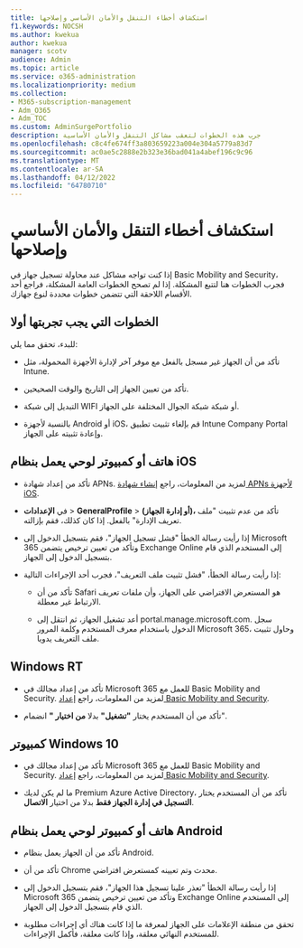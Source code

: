 ```yaml
---
title: استكشاف أخطاء التنقل والأمان الأساسي وإصلاحها
f1.keywords: NOCSH
ms.author: kwekua
author: kwekua
manager: scotv
audience: Admin
ms.topic: article
ms.service: o365-administration
ms.localizationpriority: medium
ms.collection:
- M365-subscription-management
- Adm_O365
- Adm_TOC
ms.custom: AdminSurgePortfolio
description: جرب هذه الخطوات لتعقب مشاكل التنقل والأمان الأساسية
ms.openlocfilehash: c8c4fe674ff3a803659223a004e304a5779a83d7
ms.sourcegitcommit: ac0ae5c2888e2b323e36bad041a4abef196c9c96
ms.translationtype: MT
ms.contentlocale: ar-SA
ms.lasthandoff: 04/12/2022
ms.locfileid: "64780710"
---
```

# <a name="troubleshoot-basic-mobility-and-security"></a>استكشاف أخطاء التنقل والأمان الأساسي وإصلاحها

إذا كنت تواجه مشاكل عند محاولة تسجيل جهاز في Basic Mobility and Security، فجرب الخطوات هنا لتتبع المشكلة. إذا لم تصحح الخطوات العامة المشكلة، فراجع أحد الأقسام اللاحقة التي تتضمن خطوات محددة لنوع جهازك.

## <a name="steps-to-try-first"></a>الخطوات التي يجب تجربتها أولا

للبدء، تحقق مما يلي:

- تأكد من أن الجهاز غير مسجل بالفعل مع موفر آخر لإدارة الأجهزة المحمولة، مثل Intune.

- تأكد من تعيين الجهاز إلى التاريخ والوقت الصحيحين.

- التبديل إلى شبكة WIFI أو شبكة شبكة الجوال المختلفة على الجهاز.

- بالنسبة لأجهزة Android أو iOS، قم بإلغاء تثبيت تطبيق Intune Company Portal وإعادة تثبيته على الجهاز. 

## <a name="ios-phone-or-tablet"></a>هاتف أو كمبيوتر لوحي يعمل بنظام iOS

- تأكد من إعداد شهادة APNs. لمزيد من المعلومات، راجع [إنشاء شهادة APNs لأجهزة iOS](create-an-apns-certificate-for-ios-devices.md).

- في **الإعدادات** >  **GeneralProfile** >  **(أو إدارة الجهاز)،** تأكد من عدم تثبيت "ملف تعريف الإدارة" بالفعل. إذا كان كذلك، فقم بإزالته.

- إذا رأيت رسالة الخطأ "فشل تسجيل الجهاز"، فقم بتسجيل الدخول إلى Microsoft 365 وتأكد من تعيين ترخيص يتضمن Exchange Online إلى المستخدم الذي قام بتسجيل الدخول إلى الجهاز.

- إذا رأيت رسالة الخطأ، "فشل تثبيت ملف التعريف"، فجرب أحد الإجراءات التالية:

    - تأكد من أن Safari هو المستعرض الافتراضي على الجهاز، وأن ملفات تعريف الارتباط غير معطلة.

    - أعد تشغيل الجهاز، ثم انتقل إلى portal.manage.microsoft.com. سجل الدخول باستخدام معرف المستخدم وكلمة المرور Microsoft 365، وحاول تثبيت ملف التعريف يدويا.

## <a name="windows-rt"></a>Windows RT

- تأكد من إعداد مجالك في Microsoft 365 للعمل مع Basic Mobility and Security. لمزيد من المعلومات، راجع [إعداد Basic Mobility and Security](set-up.md).
    
- تأكد من أن المستخدم يختار **"تشغيل"** بدلا **من اختيار "** انضمام".

## <a name="windows-10-pc"></a>كمبيوتر Windows 10

- تأكد من إعداد مجالك في Microsoft 365 للعمل مع Basic Mobility and Security. لمزيد من المعلومات، راجع [إعداد Basic Mobility and Security](set-up.md).
    
- ما لم يكن لديك Premium Azure Active Directory، تأكد من أن المستخدم يختار **التسجيل في إدارة الجهاز فقط** بدلا من اختيار **الاتصال**.

## <a name="android-phone-or-tablet"></a>هاتف أو كمبيوتر لوحي يعمل بنظام Android

- تأكد من أن الجهاز يعمل بنظام Android.

- تأكد من أن Chrome محدث وتم تعيينه كمستعرض افتراضي.

- إذا رأيت رسالة الخطأ "تعذر علينا تسجيل هذا الجهاز"، فقم بتسجيل الدخول إلى Microsoft 365 وتأكد من تعيين ترخيص يتضمن Exchange Online إلى المستخدم الذي قام بتسجيل الدخول إلى الجهاز.

- تحقق من منطقة الإعلامات على الجهاز لمعرفة ما إذا كانت هناك أي إجراءات مطلوبة للمستخدم النهائي معلقة، وإذا كانت معلقة، فأكمل الإجراءات.